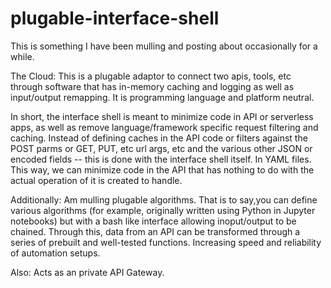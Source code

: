 # plugable-interface-shell

This is something I have been mulling and posting about occasionally for a while.

The Cloud: This is a plugable adaptor to connect two apis, tools, etc through software that has in-memory caching and logging as well as input/output remapping. It is programming language and platform neutral.

In short, the interface shell is meant to minimize code in API or serverless apps, as well as remove language/framework specific request filtering and caching. Instead of defining caches in the API code or filters against the POST parms or GET, PUT, etc url args, etc and the various other JSON or encoded fields -- this is done with the interface shell itself. In YAML files. This way, we can minimize code in the API that has nothing to do with the actual operation of it is created to handle.

Additionally: Am mulling plugable algorithms. That is to say,you can define various algorithms (for example, originally written using Python in Jupyter notebooks) but with a bash like interface allowing inoput/output to be chained. Through this, data from an API can be transformed through a series of prebuilt and well-tested functions. Increasing speed and reliability of automation setups.

Also: Acts as an private API Gateway.
